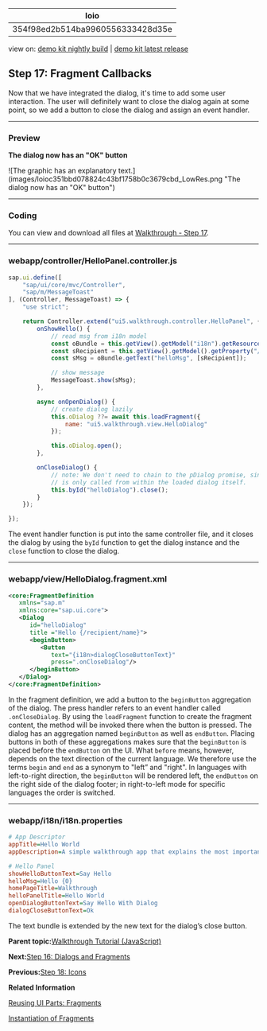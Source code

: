<!-- loio354f98ed2b514ba9960556333428d35e -->

| loio |
| -----|
| 354f98ed2b514ba9960556333428d35e |

<div id="loio">

view on: [demo kit nightly build](https://sdk.openui5.org/nightly/#/topic/354f98ed2b514ba9960556333428d35e) | [demo kit latest release](https://sdk.openui5.org/topic/354f98ed2b514ba9960556333428d35e)</div>

## Step 17: Fragment Callbacks

Now that we have integrated the dialog, it's time to add some user interaction. The user will definitely want to close the dialog again at some point, so we add a button to close the dialog and assign an event handler.

***

### Preview

  
  
**The dialog now has an "OK" button**

![The graphic has an explanatory text.](images/loioc351bbd078824c43bf1758b0c3679cbd_LowRes.png "The dialog now has an "OK" button")

***

<a name="loio354f98ed2b514ba9960556333428d35e__section_mt1_5fk_syb"/>

### Coding

You can view and download all files at [Walkthrough - Step 17](https://sdk.openui5.org/entity/sap.m.tutorial.walkthrough/sample/sap.m.tutorial.walkthrough.17).

***

<a name="loio354f98ed2b514ba9960556333428d35e__section_nt1_5fk_syb"/>

### webapp/controller/HelloPanel.controller.js

```js
sap.ui.define([
	"sap/ui/core/mvc/Controller",
	"sap/m/MessageToast"
], (Controller, MessageToast) => {
	"use strict";

	return Controller.extend("ui5.walkthrough.controller.HelloPanel", {
		onShowHello() {
			// read msg from i18n model
			const oBundle = this.getView().getModel("i18n").getResourceBundle();
			const sRecipient = this.getView().getModel().getProperty("/recipient/name");
			const sMsg = oBundle.getText("helloMsg", [sRecipient]);

			// show message
			MessageToast.show(sMsg);
		},

		async onOpenDialog() {
			// create dialog lazily
			this.oDialog ??= await this.loadFragment({
				name: "ui5.walkthrough.view.HelloDialog"
			});

			this.oDialog.open();
		},

		onCloseDialog() {
			// note: We don't need to chain to the pDialog promise, since this event handler
			// is only called from within the loaded dialog itself.
			this.byId("helloDialog").close();
		}
	});

});
```

The event handler function is put into the same controller file, and it closes the dialog by using the `byId` function to get the dialog instance and the `close` function to close the dialog.

***

### webapp/view/HelloDialog.fragment.xml

```xml
<core:FragmentDefinition
   xmlns="sap.m"
   xmlns:core="sap.ui.core">
   <Dialog
      id="helloDialog"
      title ="Hello {/recipient/name}">
      <beginButton>
         <Button
            text="{i18n>dialogCloseButtonText}"
            press=".onCloseDialog"/>
      </beginButton>
   </Dialog>
</core:FragmentDefinition>
```

In the fragment definition, we add a button to the `beginButton` aggregation of the dialog. The press handler refers to an event handler called `.onCloseDialog`. By using the `loadFragment` function to create the fragment content, the method will be invoked there when the button is pressed. The dialog has an aggregation named `beginButton` as well as `endButton`. Placing buttons in both of these aggregations makes sure that the `beginButton` is placed before the `endButton` on the UI. What `before` means, however, depends on the text direction of the current language. We therefore use the terms `begin` and `end` as a synonym to "left” and "right". In languages with left-to-right direction, the `beginButton` will be rendered left, the `endButton` on the right side of the dialog footer; in right-to-left mode for specific languages the order is switched.

***

<a name="loio354f98ed2b514ba9960556333428d35e__section_d5m_ypr_r2b"/>

### webapp/i18n/i18n.properties

```ini
# App Descriptor
appTitle=Hello World
appDescription=A simple walkthrough app that explains the most important concepts of OpenUI5

# Hello Panel
showHelloButtonText=Say Hello
helloMsg=Hello {0}
homePageTitle=Walkthrough
helloPanelTitle=Hello World
openDialogButtonText=Say Hello With Dialog
dialogCloseButtonText=Ok
```

The text bundle is extended by the new text for the dialog’s close button.

**Parent topic:**[Walkthrough Tutorial \(JavaScript\)](Walkthrough_Tutorial_JavaScript_3da5f4b.md "In this tutorial we will introduce you to all major development paradigms of OpenUI5.")

**Next:**[Step 16: Dialogs and Fragments](Step_16_Dialogs_and_Fragments_4da7298.md "In this step, we will take a closer look at another element which can be used to assemble views: the fragment.")

**Previous:**[Step 18: Icons](Step_18_Icons_776f735.md "Our dialog is still pretty much empty. Since OpenUI5 is shipped with a large icon font that contains more than 500 icons, we will add an icon to greet our users when the dialog is opened.")

**Related Information**  


[Reusing UI Parts: Fragments](Reusing_UI_Parts_Fragments_36a5b13.md "Fragments are light-weight UI parts (UI sub-trees) which can be reused, defined similar to views, but do not have any controller or other behavior code involved.")

[Instantiation of Fragments](Instantiation_of_Fragments_04129b2.md "OpenUI5 provides two options to instantiate a fragment: If it is instantiated inside a controller extending sap.ui.core.mvc.Controller, the loadFragment() function is the way to go. However, if it is instantiated in a non-controller artefact, the generic function sap.ui.core.Fragment.load() can be used.")

